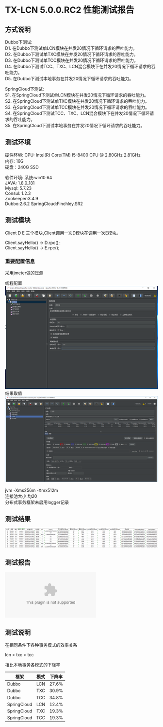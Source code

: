 # TX-LCN 5.0.0.RC2 性能测试报告

## 方式说明

Dubbo下测试:   
D1. 在Dubbo下测试单LCN模块在并发20情况下循环请求的吞吐能力。   
D2. 在Dubbo下测试单TXC模块在并发20情况下循环请求的吞吐能力。   
D3. 在Dubbo下测试单TCC模块在并发20情况下循环请求的吞吐能力。   
D4. 在Dubbo下测试TCC、TXC、LCN混合模块下在并发20情况下循环请求的吞吐能力。   
D5. 在Dubbo下测试本地事务在并发20情况下循环请求的吞吐能力。   

SpringCloud下测试:   
S1. 在SpringCloud下测试单LCN模块在并发20情况下循环请求的吞吐能力。   
S2. 在SpringCloud下测试单TXC模块在并发20情况下循环请求的吞吐能力。   
S3. 在SpringCloud下测试单TCC模块在并发20情况下循环请求的吞吐能力。   
S4. 在SpringCloud下测试TCC、TXC、LCN混合模块下在并发20情况下循环请求的吞吐能力。   
S5. 在SpringCloud下测试本地事务在并发20情况下循环请求的吞吐能力。   


## 测试环境

硬件环境:
CPU: Intel(R) Core(TM) I5-8400 CPU @ 2.80GHz 2.81GHz   
内存: 16G   
硬盘：240G SSD    


软件环境:
系统:win10 64   
JAVA: 1.8.0_181  
Mysql: 5.7.23   
Consul: 1.2.3   
Zookeeper:3.4.9  
Dubbo:2.6.2
SpringCloud:Finchley.SR2



## 测试模块

Client D E 三个模块,Client调用一次D模块在调用一次E模块。  

Client.sayHello() -> D.rpc();   
Client.sayHello() -> E.rpc();   


### 重要配置信息

采用jmeter做的压测

线程配置
![](img/jmeter.png)
结果取值
![](img/jmeter-res.png)

jvm  -Xms256m -Xmx512m    
连接池大小 均20    
分布式事务框架未启用logger记录  



## 测试结果 
![](img/res.png)

## 测试报告
![5.0.0%20报告](img/5.0.0%20报告.zip)


## 测试说明

在相同条件下各种事务模式的效率关系

lcn > txc > tcc 

相比本地事务各模式的下降率

| 框架   |     模式    |  下降率|
|----------|:-------------:|:-------------:|
| Dubbo | LCN | 27.6% |
| Dubbo | TXC | 30.9% |
| Dubbo | TCC | 34.8% |
| SpringCloud | LCN | 12.4% |
| SpringCloud | TXC | 19.3% |
| SpringCloud | TCC | 19.3%  |

 